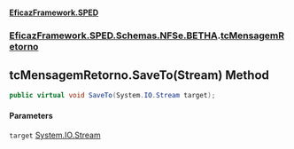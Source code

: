 #### [EficazFramework.SPED](EficazFrameworkSPED.md 'EficazFramework SPED')
### [EficazFramework.SPED.Schemas.NFSe.BETHA](EficazFramework.SPED.Schemas.NFSe.BETHA.md 'EficazFramework.SPED.Schemas.NFSe.BETHA').[tcMensagemRetorno](EficazFramework.SPED.Schemas.NFSe.BETHA/tcMensagemRetorno.md 'EficazFramework.SPED.Schemas.NFSe.BETHA.tcMensagemRetorno')

## tcMensagemRetorno.SaveTo(Stream) Method

```csharp
public virtual void SaveTo(System.IO.Stream target);
```
#### Parameters

<a name='EficazFramework.SPED.Schemas.NFSe.BETHA.tcMensagemRetorno.SaveTo(System.IO.Stream).target'></a>

`target` [System.IO.Stream](https://docs.microsoft.com/en-us/dotnet/api/System.IO.Stream 'System.IO.Stream')